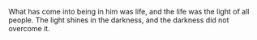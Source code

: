 What has come into being in him was life, and the life was the light of all people. The light shines in the darkness, and the darkness did not overcome it.
